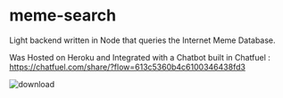 
# meme-search
Light backend written in Node that queries the Internet Meme Database.

Was Hosted on Heroku and Integrated with a Chatbot built in Chatfuel : https://chatfuel.com/share/?flow=613c5360b4c6100346438fd3

![download](https://user-images.githubusercontent.com/33147933/132940657-dc1b236a-141d-4ca1-ad39-b877fcfbfdee.png)
